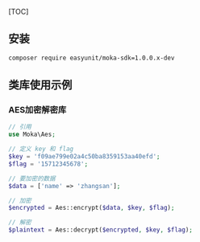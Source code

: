 [TOC]



## 安装

```bash
composer require easyunit/moka-sdk=1.0.0.x-dev
```

## 类库使用示例

### AES加密解密库

```php
// 引用
use Moka\Aes;

// 定义 key 和 flag
$key = 'f09ae799e02a4c50ba8359153aa40efd';
$flag = '15712345678';

// 要加密的数据
$data = ['name' => 'zhangsan'];

// 加密
$encrypted = Aes::encrypt($data, $key, $flag);

// 解密
$plaintext = Aes::decrypt($encrypted, $key, $flag);
```



